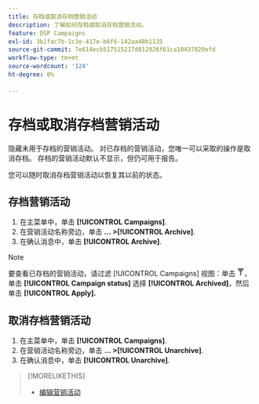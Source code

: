 ```yaml
---
title: 存档或取消存档营销活动
description: 了解如何存档或取消存档营销活动。
feature: DSP Campaigns
exl-id: 3b1fac7b-1c3e-417e-b6f6-142aa48b1135
source-git-commit: 7e614ecb517515217d812926f61ca10437820efd
workflow-type: tm+mt
source-wordcount: '124'
ht-degree: 0%

---
```


# 存档或取消存档营销活动

隐藏未用于存档的营销活动。 对已存档的营销活动，您唯一可以采取的操作是取消存档。 存档的营销活动默认不显示，但仍可用于报告。

您可以随时取消存档营销活动以恢复其以前的状态。

## 存档营销活动

1. 在主菜单中，单击 **[!UICONTROL Campaigns]**.
1. 在营销活动名称旁边，单击  **... >[!UICONTROL Archive]**.
1. 在确认消息中，单击 **[!UICONTROL Archive]**.

>[!NOTE]
>
>要查看已存档的营销活动，请过滤 [!UICONTROL Campaigns] 视图：单击 ![“过滤器”按钮](/help/dsp/assets/filter.png)，单击 **[!UICONTROL Campaign status]** 选择 **[!UICONTROL Archived]**，然后单击 **[!UICONTROL Apply].**

## 取消存档营销活动

1. 在主菜单中，单击 **[!UICONTROL Campaigns]**.
1. 在营销活动名称旁边，单击  **... >[!UICONTROL Unarchive]**.
1. 在确认消息中，单击 **[!UICONTROL Unarchive]**.

>[!MORELIKETHIS]
>
>* [编辑营销活动](campaign-edit.md)

